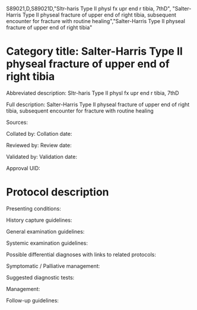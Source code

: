 S89021,D,S89021D,"Sltr-haris Type II physl fx upr end r tibia, 7thD", "Salter-Harris Type II physeal fracture of upper end of right tibia, subsequent encounter for fracture with routine healing","Salter-Harris Type II physeal fracture of upper end of right tibia"
# Category title: Salter-Harris Type II physeal fracture of upper end of right tibia

Abbreviated description: Sltr-haris Type II physl fx upr end r tibia, 7thD

Full description: Salter-Harris Type II physeal fracture of upper end of right tibia, subsequent encounter for fracture with routine healing

Sources:

Collated by:
Collation date:

Reviewed by:
Review date:

Validated by:
Validation date:

Approval UID:

# Protocol description

Presenting conditions:

History capture guidelines:

General examination guidelines:

Systemic examination guidelines:

Possible differential diagnoses with links to related protocols:

Symptomatic / Palliative management:

Suggested diagnostic tests:

Management:

Follow-up guidelines:
